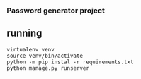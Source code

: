 ### Password generator project

## running
```
virtualenv venv
source venv/bin/activate
python -m pip instal -r requirements.txt
python manage.py runserver
```